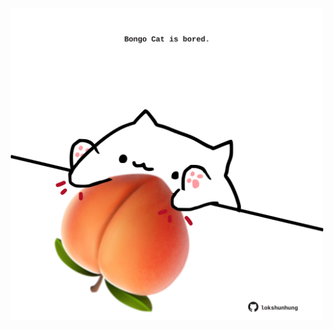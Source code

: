 <!-- built at 02/03/2024, 02:04:35 UTC -->
<p align="center">
  <img width="500" height="500" src="./ReadmeImage.svg">
</p>
